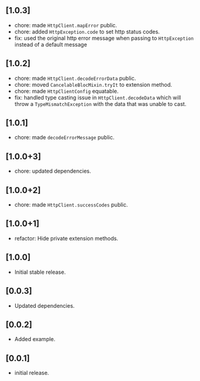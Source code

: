 ## [1.0.3]

* chore: made `HttpClient.mapError` public.
* chore: added `HttpException.code` to set http status codes.
* fix: used the original http error message when passing to `HttpException` instead of a default message

## [1.0.2]

* chore: made `HttpClient.decodeErrorData` public.
* chore: moved `CancelableBlocMixin.tryIt` to extension method.
* chore: made `HttpClientConfig` equatable.
* fix: handled type casting issue in `HttpClient.decodeData` which will throw a `TypeMismatchException` with the data that was unable to cast.

## [1.0.1]

* chore: made `decodeErrorMessage` public.

## [1.0.0+3]

* chore: updated dependencies.

## [1.0.0+2]

* chore: made `HttpClient.successCodes` public.

## [1.0.0+1]

* refactor: Hide private extension methods. 

## [1.0.0]

* Initial stable release.

## [0.0.3]

* Updated dependencies.

## [0.0.2]

* Added example.

## [0.0.1]

* initial release.
